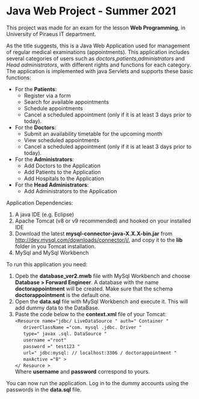 
# Java Web Project - Summer 2021

This project was made for an exam for the lesson **Web Programming**, in University of Piraeus IT department.

As the title suggests, this is a Java Web Application used for management of regular medical examinations (appointments). This application includes several categories of users such as *doctors*,*patients*,*administrators* and *Head administrators*, with different rights and functions for each category. The application is implemented with java Servlets and supports these basic functions:


* For the **Patients**:
    - Register via a form
    - Search for available appointments
    - Schedule appointments
    - Cancel a scheduled appointment (only if it is at least 3 days prior to today).
* For the **Doctors**:
    - Submit an availability timetable for the upcoming month
    - View scheduled appointments
    - Cancel a scheduled appointment (only if it is at least 3 days prior to today).
* For the **Administrators**:
    - Add Doctors to the Application
    - Add Patients to the Application
    - Add Hospitals to the Application
* For the **Head Administrators**:
    - Add Administrators to the Application




Application Dependencies:
1. A java IDE (e.g. Eclipse)
2. Apache Tomcat (v8 or v9 recommended) and hooked on your installed IDE
3. Download the latest **mysql-connector-java-X.X.X-bin.jar** from http://dev.mysql.com/downloads/connector/j/, and copy it to the **lib** folder in you Tomcat installation.
4. MySql and MySql Workbench


To run this application you need:
1. Opeb the **database_ver2.mwb** file with MySql Workbench and choose **Database > Forward Engineer**. A database with the name **doctorappointment** will be created. Make sure that the schema **doctorappointment** is the default one.
2. Open the **data.sql** file with MySql Workbench and execute it. This will add dummy data to the DataBase.
3. Paste the code below to the **context.xml** file of your Tomcat:  
`<Resource name="jdbc/ LiveDataSource " auth=" Container "`  
`	driverClassName ="com. mysql .jdbc. Driver "`  
`	type=" javax .sql. DataSource "`  
`	username ="root"`  
`	password =" test123 "`  
`	url=" jdbc:mysql: // localhost:3306 / doctorappointment "`  
`	maxActive ="8" >`  
`</ Resource >`  
Where **username** and **password** correspond to yours.  


You can now run the application. Log in to the dummy accounts using the passwords in the **data.sql** file.


